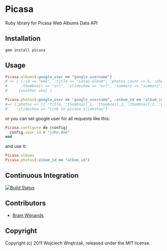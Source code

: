 # Picasa

Ruby library for Picasa Web Albums Data API

## Installation

```
gem install picasa
```

## Usage

``` ruby
Picasa.albums(:google_user => "google_username")
# => [ {:id => "666", :title => "satan-album", :photos_count => 6, :photo => "url",
#      :thumbnail => "url", :slideshow => "url", :summary => "summary"},
#     {another one} ]

Picasa.photos(:google_user => "google_username", :album_id => "album_id")
#=> {:photos => [{ :title, :thumbnail_1, :thumbnail_2, :thumbnail_3, :photo },{}],
#    :slideshow => "link to picasa slideshow"}
```

or you can set google user for all requests like this:

``` ruby
Picasa.configure do |config|
  config.user_id = "john.doe"
end
```

and use it:

``` ruby
Picasa.albums
Picasa.photos(:album_id => "album_id")
```

## Continuous Integration
[![Build Status](https://secure.travis-ci.org/morgoth/picasa.png)](http://travis-ci.org/morgoth/picasa)

## Contributors

* [Bram Wijnands](https://github.com/Bram--)

## Copyright

Copyright (c) 2011 Wojciech Wnętrzak, released under the MIT license.
